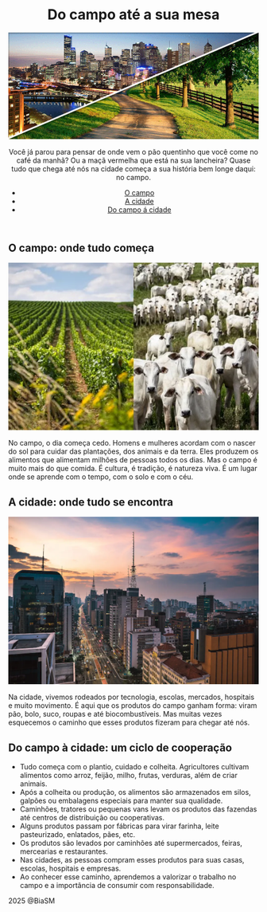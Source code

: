 <!DOCTYPE html>
<html lang="pt-br">
<head>
    <meta charset="UTF-8" />
    <meta name="viewport" content="widt=device-width, initial-scale=1.0">
    <title>Do campo a cidade</title>
    <link rel="stylesheet" href="style.css">
</head>

<body>
    <header>
        <h1>Do campo até a sua mesa</h1>
        <img src="img/campo X cidade.gif" alt="foto da comparação do campo e cidade">
        <p>Você já parou para pensar de onde vem o pão quentinho que você come no café da manhã? Ou a maçã vermelha que está na sua lancheira? Quase tudo que chega até nós na cidade começa a sua história bem longe daqui: no campo.</p>
        <nav>
            <ul>
                <li><a href="#campo">O campo</a></li>
                <li><a href="#cidade">A cidade</a></li>
                <li><a href="#cooperação">Do campo á cidade</a></li>
            </ul>
        </nav>
    </header>
    <main>
        <section id="campo" class="informações">
            <h2>O campo: onde tudo começa</h2>
            <img src="img/campo.webp" alt="plantações e animais">
            <p>No campo, o dia começa cedo. Homens e mulheres acordam com o nascer do sol para cuidar das plantações, dos animais e da terra. Eles produzem os alimentos que alimentam milhões de pessoas todos os dias.
Mas o campo é muito mais do que comida. É cultura, é tradição, é natureza viva. É um lugar onde se aprende com o tempo, com o solo e com o céu.</p>
        </section>
        <section id="cidade" class="informações">
            <h2>A cidade: onde tudo se encontra</h2>
            <img src="img/cidade.webp" alt="prédios">
            <p>Na cidade, vivemos rodeados por tecnologia, escolas, mercados, hospitais e muito movimento. É aqui que os produtos do campo ganham forma: viram pão, bolo, suco, roupas e até biocombustíveis.
Mas muitas vezes esquecemos o caminho que esses produtos fizeram para chegar até nós.</p>
        </section>
        <section id="cooperação" class="informações">
            <h2>Do campo à cidade: um ciclo de cooperação</h2>
            <ul>
                <li>Tudo começa com o plantio, cuidado e colheita. Agricultores cultivam alimentos como arroz, feijão, milho, frutas, verduras, além de criar animais.</li>
                <li>Após a colheita ou produção, os alimentos são armazenados em silos, galpões ou embalagens especiais para manter sua qualidade.</li>
                <li>Caminhões, tratores ou pequenas vans levam os produtos das fazendas até centros de distribuição ou cooperativas.</li>
                <li>Alguns produtos passam por fábricas para virar farinha, leite pasteurizado, enlatados, pães, etc.</li>
                <li>Os produtos são levados por caminhões até supermercados, feiras, mercearias e restaurantes.</li>
                <li>Nas cidades, as pessoas compram esses produtos para suas casas, escolas, hospitais e empresas.</li>
                <li>Ao conhecer esse caminho, aprendemos a valorizar o trabalho no campo e a importância de consumir com responsabilidade.</li>
            </ul>
        </section>
    </main>
    <footer>
        <p>2025 @BiaSM</p>
    </footer>
</body>
</html>


